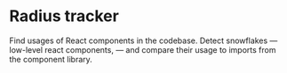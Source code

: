 # Radius tracker

Find usages of React components in the codebase.
Detect snowflakes — low-level react components, — and compare their usage to imports from the component library.
